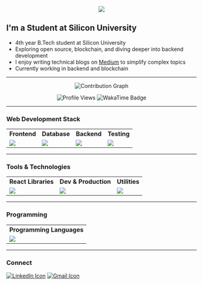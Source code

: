 

<p align="center">
  <a href="https://github.com/DenverCoder1/readme-typing-svg">
    <img src="https://readme-typing-svg.herokuapp.com?font=Fira+Code&size=28&duration=3000&pause=500&center=true&vCenter=true&width=800&height=60&lines=Hi,+I'm+Shubham+Kumar;A+Web+3+Enthusiast;Full+Stack+Developer;" />
  </a>
</p>

## I'm a Student at Silicon University

- 4th year B.Tech student at Silicon University  
- Exploring open source, blockchain, and diving deeper into backend development  
- I enjoy writing technical blogs on [Medium]() to simplify complex topics  
- Currently working in backend and blockchain


---




<p align="center">
  <img src="https://github-readme-activity-graph.vercel.app/graph?username=Shubhamsit&theme=react-dark&area=true&hide_border=true" alt="Contribution Graph" />
</p>

<p align="center">
  <img src="https://komarev.com/ghpvc/?username=Shubhamsit&label=Profile%20views&color=0e75b6&style=flat-square" alt="Profile Views" />
  <img src="https://wakatime.com/badge/user/b486c624-54cb-4d61-9d41-06e9e496bcfe.svg" alt="WakaTime Badge" />
</p>

---

### Web Development Stack

<table>
<tr>
  <td align="center"><strong>Frontend</strong></td>
  <td align="center"><strong>Database</strong></td>
  <td align="center"><strong>Backend</strong></td>
  <td align="center"><strong>Testing</strong></td>
</tr>
<tr>
  <td><img src="https://skillicons.dev/icons?i=html,css,tailwind,js,react,nextjs"/></td>
  <td><img src="https://skillicons.dev/icons?i=mongodb,mysql"/></td>
  <td><img src="https://skillicons.dev/icons?i=express,nodejs"/></td>
  <td><img src="https://skillicons.dev/icons?i=postman"/></td>
</tr>
</table>

---

### Tools & Technologies

<table>
<tr>
  <td align="center"><strong>React Libraries</strong></td>
  <td align="center"><strong>Dev & Production</strong></td>
  <td align="center"><strong>Utilities</strong></td>
  
</tr>
<tr>
  <td><img src="https://skillicons.dev/icons?i=react,tailwind,materialui"/></td>
  <td><img src="https://skillicons.dev/icons?i=git,github,netlify,vercel,vite"/></td>
  <td><img src="https://skillicons.dev/icons?i=vscode,vite,linux"/></td>
<!--   <td><img src="https://skillicons.dev/icons?i=photoshop,figma"/></td> -->
</tr>
</table>

---

### Programming 

<table>
<tr>
  <td align="center"><strong>Programming Languages</strong></td>
<!--   <td align="center"><strong>Learning</strong></td> -->
</tr>
<tr>
  <td><img src="https://skillicons.dev/icons?i=java,c,js,ts,solidity"/></td>
<!--   <td><img src="https://skillicons.dev/icons?i=gitlab,redux,redis"/></td> -->
</tr>
</table>

---

### Connect

<p>
  <a href="https://www.linkedin.com/in/shubhamsit/"><img src="https://skillicons.dev/icons?i=linkedin" alt="LinkedIn Icon"></a> 
  <a href="mailto:works.shubhamkumar@gmail.com"><img src="https://skillicons.dev/icons?i=gmail" alt="Gmail Icon"></a>
</p>


